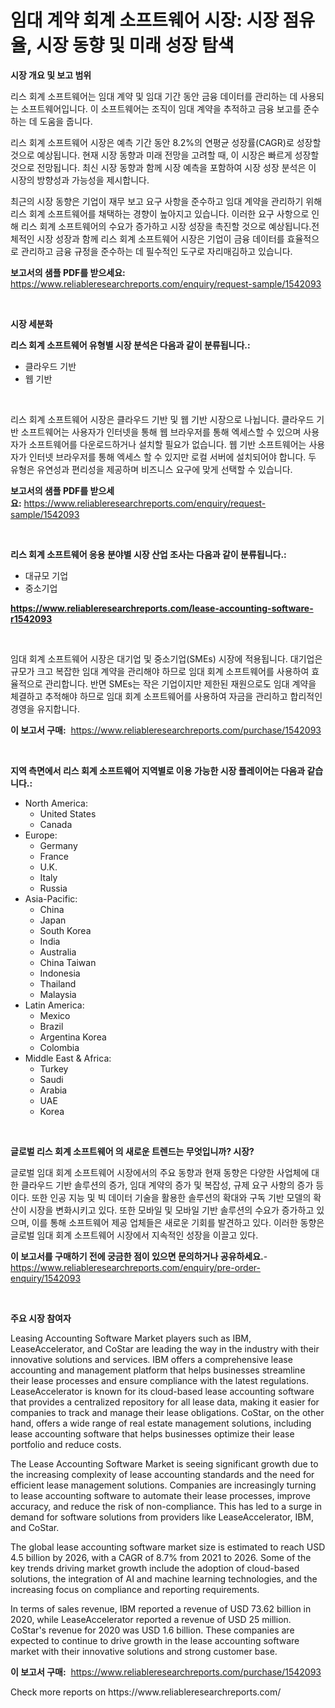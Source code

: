 <p><h1>임대 계약 회계 소프트웨어 시장: 시장 점유율, 시장 동향 및 미래 성장 탐색</h1></p><p><strong>시장 개요 및 보고 범위</strong></p>
<p><p>리스 회계 소프트웨어는 임대 계약 및 임대 기간 동안 금융 데이터를 관리하는 데 사용되는 소프트웨어입니다. 이 소프트웨어는 조직이 임대 계약을 추적하고 금융 보고를 준수하는 데 도움을 줍니다. </p><p>리스 회계 소프트웨어 시장은 예측 기간 동안 8.2%의 연평균 성장률(CAGR)로 성장할 것으로 예상됩니다. 현재 시장 동향과 미래 전망을 고려할 때, 이 시장은 빠르게 성장할 것으로 전망됩니다. 최신 시장 동향과 함께 시장 예측을 포함하여 시장 성장 분석은 이 시장의 방향성과 가능성을 제시합니다.</p><p>최근의 시장 동향은 기업이 재무 보고 요구 사항을 준수하고 임대 계약을 관리하기 위해 리스 회계 소프트웨어를 채택하는 경향이 높아지고 있습니다. 이러한 요구 사항으로 인해 리스 회계 소프트웨어의 수요가 증가하고 시장 성장을 촉진할 것으로 예상됩니다.전체적인 시장 성장과 함께 리스 회계 소프트웨어 시장은 기업이 금융 데이터를 효율적으로 관리하고 금융 규정을 준수하는 데 필수적인 도구로 자리매김하고 있습니다.</p></p>
<p><strong>보고서의 샘플 PDF를 받으세요:</strong> <a href="https://www.reliableresearchreports.com/enquiry/request-sample/1542093">https://www.reliableresearchreports.com/enquiry/request-sample/1542093</a></p>
<p>&nbsp;</p>
<p><strong>시장 세분화</strong></p>
<p><strong>리스 회계 소프트웨어 유형별 시장 분석은 다음과 같이 분류됩니다.:</strong></p>
<p><ul><li>클라우드 기반</li><li>웹 기반</li></ul></p>
<p>&nbsp;</p>
<p><p>리스 회계 소프트웨어 시장은 클라우드 기반 및 웹 기반 시장으로 나뉩니다. 클라우드 기반 소프트웨어는 사용자가 인터넷을 통해 웹 브라우저를 통해 엑세스할 수 있으며 사용자가 소프트웨어를 다운로드하거나 설치할 필요가 없습니다. 웹 기반 소프트웨어는 사용자가 인터넷 브라우저를 통해 엑세스 할 수 있지만 로컬 서버에 설치되어야 합니다. 두 유형은 유연성과 편리성을 제공하며 비즈니스 요구에 맞게 선택할 수 있습니다.</p></p>
<p><strong>보고서의 샘플 PDF를 받으세요:</strong>&nbsp;<a href="https://www.reliableresearchreports.com/enquiry/request-sample/1542093">https://www.reliableresearchreports.com/enquiry/request-sample/1542093</a></p>
<p>&nbsp;</p>
<p><strong> 리스 회계 소프트웨어 응용 분야별 시장 산업 조사는 다음과 같이 분류됩니다.:</strong></p>
<p><ul><li>대규모 기업</li><li>중소기업</li></ul></p>
<p><strong><a href="https://www.reliableresearchreports.com/lease-accounting-software-r1542093">https://www.reliableresearchreports.com/lease-accounting-software-r1542093</a></strong></p>
<p>&nbsp;</p>
<p><p>임대 회계 소프트웨어 시장은 대기업 및 중소기업(SMEs) 시장에 적용됩니다. 대기업은 규모가 크고 복잡한 임대 계약을 관리해야 하므로 임대 회계 소프트웨어를 사용하여 효율적으로 관리합니다. 반면 SMEs는 작은 기업이지만 제한된 재원으로도 임대 계약을 체결하고 추적해야 하므로 임대 회계 소프트웨어를 사용하여 자금을 관리하고 합리적인 경영을 유지합니다.</p></p>
<p><strong>이 보고서 구매:</strong>&nbsp; <a href="https://www.reliableresearchreports.com/purchase/1542093">https://www.reliableresearchreports.com/purchase/1542093</a></p>
<p>&nbsp;</p>
<p><strong>지역 측면에서 리스 회계 소프트웨어 지역별로 이용 가능한 시장 플레이어는 다음과 같습니다.:</strong></p>
<p><ul>
    <li>
        North America:
        <ul>
            <li>United States</li>
            <li>Canada</li>
        </ul>
    </li>
    <li>
        Europe:
        <ul>
            <li>Germany</li>
            <li>France</li>
            <li>U.K.</li>
            <li>Italy</li>
            <li>Russia</li>
        </ul>
    </li>
    <li>
        Asia-Pacific:
        <ul>
            <li>China</li>
            <li>Japan</li>
            <li>South Korea</li>
            <li>India</li>
            <li>Australia</li>
            <li>China Taiwan</li>
            <li>Indonesia</li>
            <li>Thailand</li>
            <li>Malaysia</li>
        </ul>
    </li>
    <li>
        Latin America:
        <ul>
            <li>Mexico</li>
            <li>Brazil</li>
            <li>Argentina Korea</li>
            <li>Colombia</li>
        </ul>
    </li>
    <li>
        Middle East & Africa:
        <ul>
            <li>Turkey</li>
            <li>Saudi</li>
            <li>Arabia</li>
            <li>UAE</li>
            <li>Korea</li>
        </ul>
    </li>
    </ul></p>
<p>&nbsp;</p>
<p><strong>글로벌 리스 회계 소프트웨어 의 새로운 트렌드는 무엇입니까? 시장?</strong></p>
<p><p>글로벌 임대 회계 소프트웨어 시장에서의 주요 동향과 현재 동향은 다양한 사업체에 대한 클라우드 기반 솔루션의 증가, 임대 계약의 증가 및 복잡성, 규제 요구 사항의 증가 등이다. 또한 인공 지능 및 빅 데이터 기술을 활용한 솔루션의 확대와 구독 기반 모델의 확산이 시장을 변화시키고 있다. 또한 모바일 및 모바일 기반 솔루션의 수요가 증가하고 있으며, 이를 통해 소프트웨어 제공 업체들은 새로운 기회를 발견하고 있다. 이러한 동향은 글로벌 임대 회계 소프트웨어 시장에서 지속적인 성장을 이끌고 있다.</p></p>
<p><strong>이 보고서를 구매하기 전에 궁금한 점이 있으면 문의하거나 공유하세요.</strong>- <a href="https://www.reliableresearchreports.com/enquiry/pre-order-enquiry/1542093">https://www.reliableresearchreports.com/enquiry/pre-order-enquiry/1542093</a></p>
<p>&nbsp;</p>
<p><strong>주요 시장 참여자</strong></p>
<p><p>Leasing Accounting Software Market players such as IBM, LeaseAccelerator, and CoStar are leading the way in the industry with their innovative solutions and services. IBM offers a comprehensive lease accounting and management platform that helps businesses streamline their lease processes and ensure compliance with the latest regulations. LeaseAccelerator is known for its cloud-based lease accounting software that provides a centralized repository for all lease data, making it easier for companies to track and manage their lease obligations. CoStar, on the other hand, offers a wide range of real estate management solutions, including lease accounting software that helps businesses optimize their lease portfolio and reduce costs.</p><p>The Lease Accounting Software Market is seeing significant growth due to the increasing complexity of lease accounting standards and the need for efficient lease management solutions. Companies are increasingly turning to lease accounting software to automate their lease processes, improve accuracy, and reduce the risk of non-compliance. This has led to a surge in demand for software solutions from providers like LeaseAccelerator, IBM, and CoStar.</p><p>The global lease accounting software market size is estimated to reach USD 4.5 billion by 2026, with a CAGR of 8.7% from 2021 to 2026. Some of the key trends driving market growth include the adoption of cloud-based solutions, the integration of AI and machine learning technologies, and the increasing focus on compliance and reporting requirements.</p><p>In terms of sales revenue, IBM reported a revenue of USD 73.62 billion in 2020, while LeaseAccelerator reported a revenue of USD 25 million. CoStar's revenue for 2020 was USD 1.6 billion. These companies are expected to continue to drive growth in the lease accounting software market with their innovative solutions and strong customer base.</p></p>
<p><strong>이 보고서 구매:</strong>&nbsp;&nbsp;<a href="https://www.reliableresearchreports.com/purchase/1542093">https://www.reliableresearchreports.com/purchase/1542093</a></p>
<p>Check more reports on https://www.reliableresearchreports.com/</p>